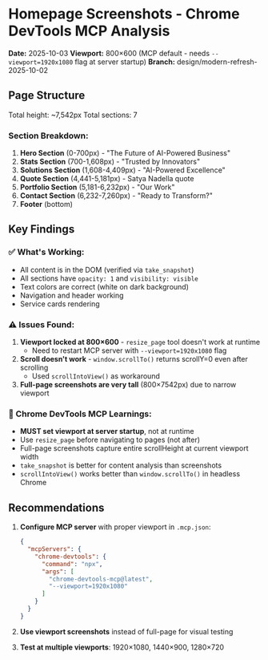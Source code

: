 # Homepage Screenshots - Chrome DevTools MCP Analysis

**Date:** 2025-10-03
**Viewport:** 800×600 (MCP default - needs `--viewport=1920x1080` flag at server startup)
**Branch:** design/modern-refresh-2025-10-02

## Page Structure

Total height: ~7,542px
Total sections: 7

### Section Breakdown:
1. **Hero Section** (0-700px) - "The Future of AI-Powered Business"
2. **Stats Section** (700-1,608px) - "Trusted by Innovators" 
3. **Solutions Section** (1,608-4,409px) - "AI-Powered Excellence"
4. **Quote Section** (4,441-5,181px) - Satya Nadella quote
5. **Portfolio Section** (5,181-6,232px) - "Our Work" 
6. **Contact Section** (6,232-7,260px) - "Ready to Transform?"
7. **Footer** (bottom)

## Key Findings

### ✅ What's Working:
- All content is in the DOM (verified via `take_snapshot`)
- All sections have `opacity: 1` and `visibility: visible`
- Text colors are correct (white on dark background)
- Navigation and header working
- Service cards rendering

### ⚠️ Issues Found:
1. **Viewport locked at 800×600** - `resize_page` tool doesn't work at runtime
   - Need to restart MCP server with `--viewport=1920x1080` flag
2. **Scroll doesn't work** - `window.scrollTo()` returns scrollY=0 even after scrolling
   - Used `scrollIntoView()` as workaround
3. **Full-page screenshots are very tall** (800×7542px) due to narrow viewport

### 🔧 Chrome DevTools MCP Learnings:
- **MUST set viewport at server startup**, not at runtime
- Use `resize_page` before navigating to pages (not after)
- Full-page screenshots capture entire scrollHeight at current viewport width
- `take_snapshot` is better for content analysis than screenshots
- `scrollIntoView()` works better than `window.scrollTo()` in headless Chrome

## Recommendations

1. **Configure MCP server** with proper viewport in `.mcp.json`:
   ```json
   {
     "mcpServers": {
       "chrome-devtools": {
         "command": "npx",
         "args": [
           "chrome-devtools-mcp@latest",
           "--viewport=1920x1080"
         ]
       }
     }
   }
   ```

2. **Use viewport screenshots** instead of full-page for visual testing
3. **Test at multiple viewports**: 1920×1080, 1440×900, 1280×720
